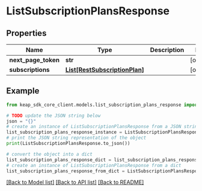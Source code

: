 # ListSubscriptionPlansResponse


## Properties

Name | Type | Description | Notes
------------ | ------------- | ------------- | -------------
**next_page_token** | **str** |  | [optional] 
**subscriptions** | [**List[RestSubscriptionPlan]**](RestSubscriptionPlan.md) |  | [optional] 

## Example

```python
from keap_sdk_core_client.models.list_subscription_plans_response import ListSubscriptionPlansResponse

# TODO update the JSON string below
json = "{}"
# create an instance of ListSubscriptionPlansResponse from a JSON string
list_subscription_plans_response_instance = ListSubscriptionPlansResponse.from_json(json)
# print the JSON string representation of the object
print(ListSubscriptionPlansResponse.to_json())

# convert the object into a dict
list_subscription_plans_response_dict = list_subscription_plans_response_instance.to_dict()
# create an instance of ListSubscriptionPlansResponse from a dict
list_subscription_plans_response_from_dict = ListSubscriptionPlansResponse.from_dict(list_subscription_plans_response_dict)
```
[[Back to Model list]](../README.md#documentation-for-models) [[Back to API list]](../README.md#documentation-for-api-endpoints) [[Back to README]](../README.md)


